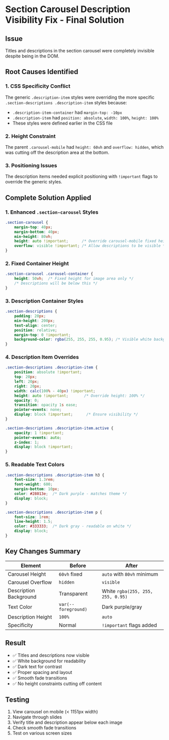 # Section Carousel Description Visibility Fix - Final Solution

## Issue
Titles and descriptions in the section carousel were completely invisible despite being in the DOM.

## Root Causes Identified

### 1. **CSS Specificity Conflict**
The generic `.description-item` styles were overriding the more specific `.section-descriptions .description-item` styles because:
- `.description-item-container` had `margin-top: -10px`
- `.description-item` had `position: absolute`, `width: 100%`, `height: 100%`
- These styles were defined earlier in the CSS file

### 2. **Height Constraint**
The parent `.carousel-mobile` had `height: 60vh` and `overflow: hidden`, which was cutting off the description area at the bottom.

### 3. **Positioning Issues**
The description items needed explicit positioning with `!important` flags to override the generic styles.

## Complete Solution Applied

### 1. Enhanced `.section-carousel` Styles
```css
.section-carousel {
    margin-top: 40px;
    margin-bottom: 40px;
    min-height: 80vh;
    height: auto !important;      /* Override carousel-mobile fixed height */
    overflow: visible !important; /* Allow descriptions to be visible */
}
```

### 2. Fixed Container Height
```css
.section-carousel .carousel-container {
    height: 50vh;  /* Fixed height for image area only */
    /* Descriptions will be below this */
}
```

### 3. Description Container Styles
```css
.section-descriptions {
    padding: 20px;
    min-height: 200px;
    text-align: center;
    position: relative;
    margin-top: 0 !important;
    background-color: rgba(255, 255, 255, 0.95); /* Visible white background */
}
```

### 4. Description Item Overrides
```css
.section-descriptions .description-item {
    position: absolute !important;
    top: 20px;
    left: 20px;
    right: 20px;
    width: calc(100% - 40px) !important;
    height: auto !important;       /* Override height: 100% */
    opacity: 0;
    transition: opacity 1s ease;
    pointer-events: none;
    display: block !important;      /* Ensure visibility */
}

.section-descriptions .description-item.active {
    opacity: 1 !important;
    pointer-events: auto;
    z-index: 1;
    display: block !important;
}
```

### 5. Readable Text Colors
```css
.section-descriptions .description-item h3 {
    font-size: 1.3rem;
    font-weight: 600;
    margin-bottom: 10px;
    color: #28013e;  /* Dark purple - matches theme */
    display: block;
}

.section-descriptions .description-item p {
    font-size: 1rem;
    line-height: 1.5;
    color: #333333;  /* Dark gray - readable on white */
    display: block;
}
```

## Key Changes Summary

| Element | Before | After |
|---------|--------|-------|
| Carousel Height | `60vh` fixed | `auto` with `80vh` minimum |
| Carousel Overflow | `hidden` | `visible` |
| Description Background | Transparent | White `rgba(255, 255, 255, 0.95)` |
| Text Color | `var(--foreground)` | Dark purple/gray |
| Description Height | `100%` | `auto` |
| Specificity | Normal | `!important` flags added |

## Result
- ✅ Titles and descriptions now visible
- ✅ White background for readability
- ✅ Dark text for contrast
- ✅ Proper spacing and layout
- ✅ Smooth fade transitions
- ✅ No height constraints cutting off content

## Testing
1. View carousel on mobile (< 1151px width)
2. Navigate through slides
3. Verify title and description appear below each image
4. Check smooth fade transitions
5. Test on various screen sizes
